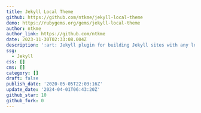 ```yaml
---
title: Jekyll Local Theme
github: https://github.com/ntkme/jekyll-local-theme
demo: https://rubygems.org/gems/jekyll-local-theme
author: ntkme
author_link: https://github.com/ntkme
date: 2023-11-30T02:33:08.004Z
description: ':art: Jekyll plugin for building Jekyll sites with any local theme.'
ssg:
  - Jekyll
css: []
cms: []
category: []
draft: false
publish_date: '2020-05-05T22:03:16Z'
update_date: '2024-04-01T06:43:20Z'
github_star: 10
github_fork: 0
---
```

